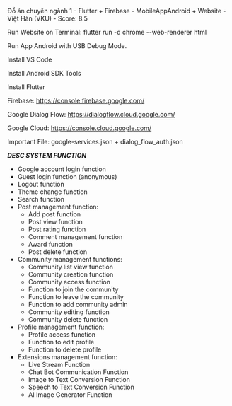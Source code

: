 Đồ án chuyên ngành 1 - Flutter + Firebase - MobileAppAndroid + Website - Việt Hàn (VKU) - Score: 8.5


Run Website on Terminal: flutter run -d chrome --web-renderer html

Run App Android with USB Debug Mode.


Install VS Code

Install Android SDK Tools

Install Flutter


Firebase: https://console.firebase.google.com/

Google Dialog Flow: https://dialogflow.cloud.google.com/

Google Cloud: https://console.cloud.google.com/


Important File: google-services.json + dialog_flow_auth.json



***DESC SYSTEM FUNCTION***
- Google account login function
- Guest login function (anonymous)
- Logout function
- Theme change function
- Search function
- Post management function:
	+ Add post function
	+ Post view function
	+ Post rating function
	+ Comment management function
	+ Award function
	+ Post delete function
- Community management functions: 
	+ Community list view function
	+ Community creation function
	+ Community access function
	+ Function to join the community
	+ Function to leave the community
	+ Function to add community admin
	+ Community editing function
	+ Community delete function
- Profile management function:
	+ Profile access function
	+ Function to edit profile
	+ Function to delete profile
- Extensions management function:
	+ Live Stream Function
	+ Chat Bot Communication Function
	+ Image to Text Conversion Function
	+ Speech to Text Conversion Function
	+ AI Image Generator Function
